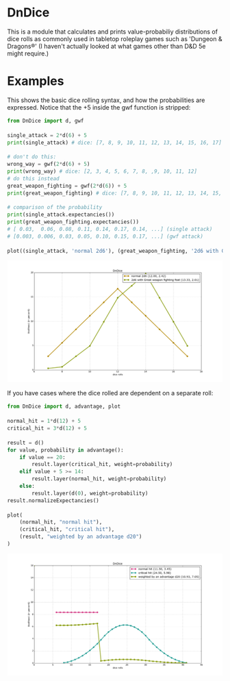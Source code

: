 # DnDice

This is a module that calculates and prints value-probabiliy distributions of dice rolls as commonly used in tabletop roleplay games such as 'Dungeon & Dragons®' (I haven't actually looked at what games other than D&D 5e might require.)

# Examples

This shows the basic dice rolling syntax, and how the probabilities are expressed. Notice that the +5 inside the gwf function is stripped:

```python
from DnDice import d, gwf

single_attack = 2*d(6) + 5
print(single_attack) # dice: [7, 8, 9, 10, 11, 12, 13, 14, 15, 16, 17]

# don't do this:
wrong_way = gwf(2*d(6) + 5)
print(wrong_way) # dice: [2, 3, 4, 5, 6, 7, 8, ,9, 10, 11, 12]
# do this instead
great_weapon_fighting = gwf(2*d(6)) + 5
print(great_weapon_fighting) # dice: [7, 8, 9, 10, 11, 12, 13, 14, 15, 16, 17]

# comparison of the probability
print(single_attack.expectancies())
print(great_weapon_fighting.expectancies())
# [ 0.03,  0.06, 0.08, 0.11, 0.14, 0.17, 0.14, ...] (single attack)
# [0.003, 0.006, 0.03, 0.05, 0.10, 0.15, 0.17, ...] (gwf attack)

plot((single_attack, 'normal 2d6'), (great_weapon_fighting, '2d6 with Great weapon fighting feat'))
```
![graph of 2d6 vs 2d6 with Great weapon fighting feat](/doc/img/gwf_example.png "graph of 2d6 vs 2d6 with Great weapon fighting feat")

If you have cases where the dice rolled are dependent on a separate roll:

```python
from DnDice import d, advantage, plot

normal_hit = 1*d(12) + 5
critical_hit = 3*d(12) + 5

result = d()
for value, probability in advantage():
	if value == 20:
		result.layer(critical_hit, weight=probability)
	elif value + 5 >= 14:
		result.layer(normal_hit, weight=probability)
	else:
		result.layer(d(0), weight=probability)
result.normalizeExpectancies()

plot(
	(normal_hit, "normal hit"),
	(critical_hit, "critical hit"),
	(result, "weighted by an advantage d20")
)
```
![graph of normal and critical hit, and their weighted probabilities](/doc/img/weighting_example.png "graph of normal and critical hit, and their weighted probabilities")
